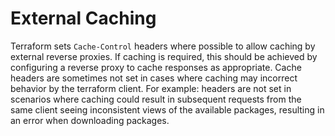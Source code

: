 # External Caching

Terraform sets `Cache-Control` headers where possible to allow caching by external reverse proxies.
If caching is required, this should be achieved by configuring a reverse proxy to cache responses as appropriate.
Cache headers are sometimes not set in cases where caching may incorrect behavior by the terraform client.
For example: headers are not set in scenarios where caching could result in subsequent requests from the same client seeing inconsistent views of the available packages, resulting in an error when downloading packages.
